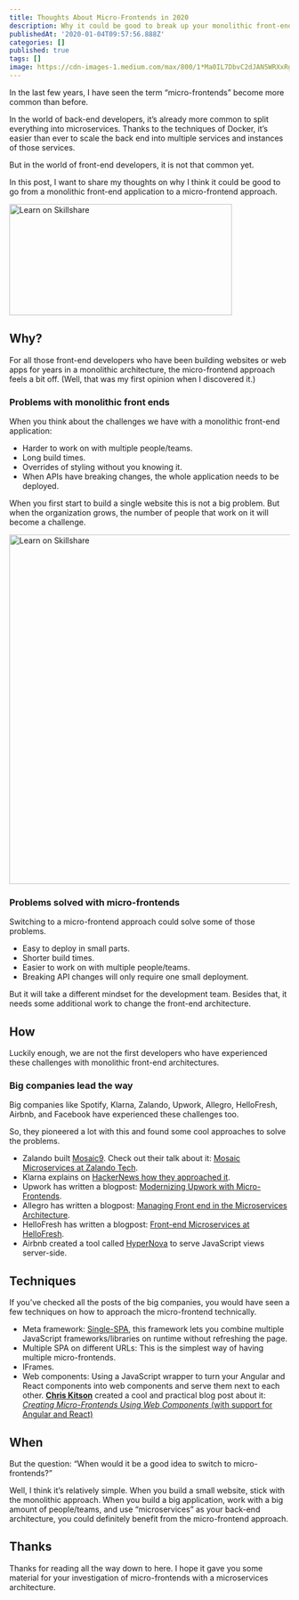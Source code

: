 ```yaml
---
title: Thoughts About Micro-Frontends in 2020
description: Why it could be good to break up your monolithic front-end codebase
publishedAt: '2020-01-04T09:57:56.888Z'
categories: []
published: true
tags: []
image: https://cdn-images-1.medium.com/max/800/1*Ma0IL7DbvC2dJAN5WRXxRg.jpeg
---
```


In the last few years, I have seen the term “micro-frontends” become more common than before.

In the world of back-end developers, it’s already more common to split everything into microservices. Thanks to the techniques of Docker, it’s easier than ever to scale the back end into multiple services and instances of those services.

But in the world of front-end developers, it is not that common yet.

In this post, I want to share my thoughts on why I think it could be good to go from a monolithic front-end application to a micro-frontend approach.

<a href="https://skillshare.eqcm.net/c/2339544/300218/4650" id="300218">
				<img
					src="https://a.impactradius-go.com/display-ad/4650-300218"
					border="0"
					alt="Learn on Skillshare"
					width="400"
					height="200"
				/>
			</a>

## Why?

For all those front-end developers who have been building websites or web apps for years in a monolithic architecture, the micro-frontend approach feels a bit off. (Well, that was my first opinion when I discovered it.)

### Problems with monolithic front ends

When you think about the challenges we have with a monolithic front-end application:

*   Harder to work on with multiple people/teams.
*   Long build times.
*   Overrides of styling without you knowing it.
*   When APIs have breaking changes, the whole application needs to be deployed.

When you first start to build a single website this is not a big problem. But when the organization grows, the number of people that work on it will become a challenge.

<a href="https://skillshare.eqcm.net/c/2339544/300210/4650" id="300210"><img src="https://a.impactradius-go.com/display-ad/4650-300210" border="0" alt="Learn on Skillshare" width="1200" height="628"/></a>

### Problems solved with micro-frontends

Switching to a micro-frontend approach could solve some of those problems.

*   Easy to deploy in small parts.
*   Shorter build times.
*   Easier to work on with multiple people/teams.
*   Breaking API changes will only require one small deployment.

But it will take a different mindset for the development team. Besides that, it needs some additional work to change the front-end architecture.

## How

Luckily enough, we are not the first developers who have experienced these challenges with monolithic front-end architectures.

### Big companies lead the way

Big companies like Spotify, Klarna, Zalando, Upwork, Allegro, HelloFresh, Airbnb, and Facebook have experienced these challenges too.

So, they pioneered a lot with this and found some cool approaches to solve the problems.

*   Zalando built [Mosaic9](https://www.mosaic9.org/). Check out their talk about it: [Mosaic Microservices at Zalando Tech](https://www.microservices.com/talks/mosaic-microservices-zalando-tech/).
*   Klarna explains on [HackerNews how they approached it](https://news.ycombinator.com/item?id=13012916).
*   Upwork has written a blogpost: [Modernizing Upwork with Micro-Frontends](https://www.upwork.com/blog/2017/05/modernizing-upwork-micro-frontends/).
*   Allegro has written a blogpost: [Managing Front end in the Microservices Architecture](https://allegro.tech/2016/03/Managing-Frontend-in-the-microservices-architecture.html).
*   HelloFresh has written a blogpost: [Front-end Microservices at HelloFresh](https://engineering.hellofresh.com/front-end-microservices-at-hellofresh-23978a611b87).
*   Airbnb created a tool called [HyperNova](https://github.com/airbnb/hypernova) to serve JavaScript views server-side.

## Techniques

If you’ve checked all the posts of the big companies, you would have seen a few techniques on how to approach the micro-frontend technically.

*   Meta framework: [Single-SPA](https://single-spa.js.org), this framework lets you combine multiple JavaScript frameworks/libraries on runtime without refreshing the page.
*   Multiple SPA on different URLs: This is the simplest way of having multiple micro-frontends.
*   IFrames.
*   Web components: Using a JavaScript wrapper to turn your Angular and React components into web components and serve them next to each other. [**Chris Kitson**](https://medium.com/u/222c05246f8e) created a cool and practical blog post about it: [_Creating Micro-Frontends Using Web Components_ (with support for Angular and React)](https://medium.com/javascript-in-plain-english/create-micro-frontends-using-web-components-with-support-for-angular-and-react-2d6db18f557a)

## When

But the question: “When would it be a good idea to switch to micro-frontends?”

Well, I think it’s relatively simple. When you build a small website, stick with the monolithic approach. When you build a big application, work with a big amount of people/teams, and use “microservices” as your back-end architecture, you could definitely benefit from the micro-frontend approach.

## Thanks

Thanks for reading all the way down to here. I hope it gave you some material for your investigation of micro-frontends with a microservices architecture.